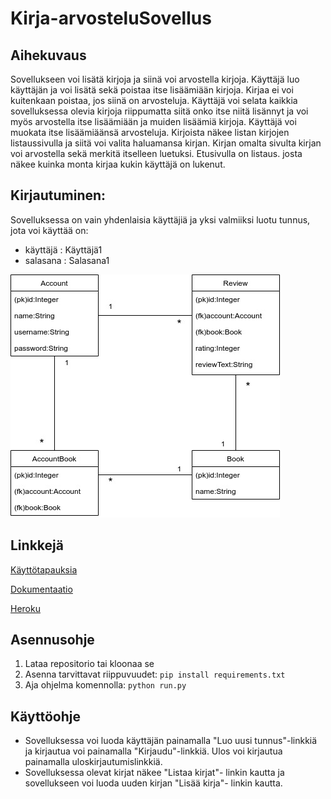 # Kirja-arvosteluSovellus

## Aihekuvaus

Sovellukseen voi lisätä kirjoja ja siinä voi arvostella kirjoja. Käyttäjä luo käyttäjän ja voi lisätä sekä poistaa itse lisäämiään kirjoja. Kirjaa ei voi kuitenkaan poistaa, jos siinä on arvosteluja. Käyttäjä voi selata kaikkia sovelluksessa olevia kirjoja riippumatta siitä onko itse niitä lisännyt ja voi myös arvostella itse lisäämiään ja muiden lisäämiä kirjoja. Käyttäjä voi muokata itse lisäämiäänsä arvosteluja. Kirjoista näkee listan kirjojen listaussivulla ja siitä voi valita haluamansa kirjan. Kirjan omalta sivulta kirjan voi arvostella sekä merkitä itselleen luetuksi. Etusivulla on listaus. josta näkee kuinka monta kirjaa kukin käyttäjä on lukenut.

## Kirjautuminen:
Sovelluksessa on vain yhdenlaisia käyttäjiä ja yksi valmiiksi luotu tunnus, jota voi käyttää on:
* käyttäjä : Käyttäjä1
* salasana : Salasana1

![Tietokantakaavio](https://github.com/NiinaM/Kirja-arvosteluSovellus/blob/master/documentation/Lopullinen%20tietokantakaavio.jpg)


## Linkkejä

[Käyttötapauksia](https://github.com/NiinaM/Kirja-arvosteluSovellus/blob/master/documentation/userstory.md)

[Dokumentaatio](https://github.com/NiinaM/Kirja-arvosteluSovellus/tree/master/documentation)

[Heroku](https://kirjaarvostelusovellus.herokuapp.com/)


## Asennusohje

1. Lataa repositorio tai kloonaa se
2. Asenna tarvittavat riippuvuudet: 
    ```pip install requirements.txt```
3. Aja ohjelma komennolla: ```python run.py```

## Käyttöohje

* Sovelluksessa voi luoda käyttäjän painamalla "Luo uusi tunnus"-linkkiä ja kirjautua voi painamalla "Kirjaudu"-linkkiä. Ulos voi kirjautua painamalla uloskirjautumislinkkiä.
* Sovelluksessa olevat kirjat näkee "Listaa kirjat"- linkin kautta ja sovellukseen voi luoda uuden kirjan "Lisää kirja"- linkin kautta. 
